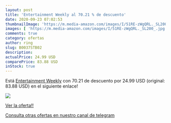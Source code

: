 ```yaml
---
layout: post
title: 'Entertainment Weekly al 70.21 % de descuento'
date: 2020-09-23 07:02:53
thumbnailImage: 'https://m.media-amazon.com/images/I/51RE-zWgQRL._SL200_.jpg'
images: [ 'https://m.media-amazon.com/images/I/51RE-zWgQRL._SL200_.jpg' ]
comments: true
category: ofertas
author: ring
slug: B0037STB02
description:
actualPrice: 24.99 USD
comparePrice: 83.88 USD
inStock: true
---
```


Está [Entertainment Weekly](https://www.amazon.com/dp/B0037STB02/?tag=redken08-20) con 70.21 de descuento por 24.99 USD (original: 83.88 USD) en el siguiente enlace!

[![](https://m.media-amazon.com/images/I/51RE-zWgQRL._SL200_.jpg)](https://www.amazon.com/dp/B0037STB02/?tag=redken08-20)

[Ver la oferta!!](https://www.amazon.com/dp/B0037STB02/?tag=redken08-20)

[Consulta otras ofertas en nuestro canal de telegram](https://t.me/s/ofertas25)
